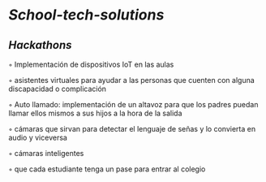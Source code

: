 # ***School-tech-solutions***
## *Hackathons*

 ◦ Implementación de dispositivos IoT en las aulas

 ◦ asistentes virtuales para ayudar a las personas que cuenten con alguna discapacidad o complicación

 ◦ Auto llamado: implementación de un altavoz para que los padres puedan llamar ellos mismos a sus hijos a la hora de la salida

 ◦ cámaras que sirvan para detectar el lenguaje de señas y lo convierta en audio y viceversa

 ◦ cámaras inteligentes
 
 ◦ que cada estudiante tenga un pase para entrar al colegio
